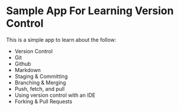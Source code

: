 # Sample App For Learning Version Control

This is a simple app to learn about the follow:
- Version Control
- Git
- Github
- Markdown
- Staging & Committing
- Branching & Merging
- Push, fetch, and pull
- Using version control with an IDE
- Forking & Pull Requests
